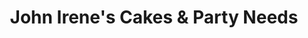 ---
title: "John Irene's Cakes & Party Needs"
url: /cainta/john-irenes-cakes-und-party-needs/
shop: Partyzubehör
---